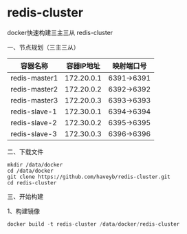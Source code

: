 # redis-cluster
docker快速构建三主三从 redis-cluster

一、节点规划（三主三从）

| 容器名称  |  容器IP地址 | 映射端口号  |
| ------------ | ------------ | ------------ |
| redis-master1  | 172.20.0.1  | 6391->6391  |
| redis-master2  | 172.20.0.2  | 6392->6392  |
| redis-master3  | 172.20.0.3  | 6393->6393  |
| redis-slave-1  | 172.30.0.1  | 6394->6394  |
| redis-slave-2  | 172.30.0.2  | 6395->6395  |
| redis-slave-3  | 172.30.0.3  | 6396->6396  |


二、下载文件
```
mkdir /data/docker
cd /data/docker
git clone https://github.com/haveyb/redis-cluster.git
cd redis-cluster
```


三、开始构建

1、构建镜像

```php
docker build -t redis-cluster /data/docker/redis-cluster
```




